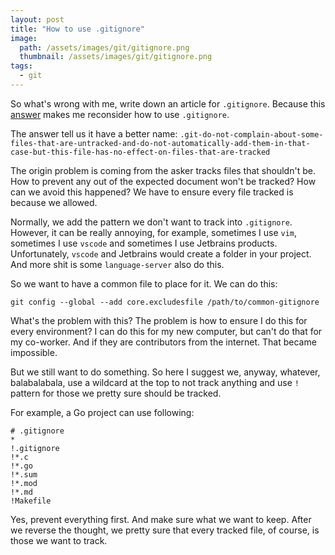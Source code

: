```yaml
---
layout: post
title: "How to use .gitignore"
image:
  path: /assets/images/git/gitignore.png
  thumbnail: /assets/images/git/gitignore.png
tags:
  - git
---
```


So what's wrong with me, write down an article for `.gitignore`. Because this [answer](https://stackoverflow.com/a/58758400/6789898) makes me reconsider how to use `.gitignore`.

The answer tell us it have a better name: `.git-do-not-complain-about-some-files-that-are-untracked-and-do-not-automatically-add-them-in-that-case-but-this-file-has-no-effect-on-files-that-are-tracked`

The origin problem is coming from the asker tracks files that shouldn't be. How to prevent any out of the expected document won't be tracked? How can we avoid this happened? We have to ensure every file tracked is because we allowed.

Normally, we add the pattern we don't want to track into `.gitignore`. However, it can be really annoying, for example, sometimes I use `vim`, sometimes I use `vscode` and sometimes I use Jetbrains products. Unfortunately, `vscode` and Jetbrains would create a folder in your project. And more shit is some `language-server` also do this.

So we want to have a common file to place for it. We can do this:

`git config --global --add core.excludesfile /path/to/common-gitignore`

What's the problem with this? The problem is how to ensure I do this for every environment? I can do this for my new computer, but can't do that for my co-worker. And if they are contributors from the internet. That became impossible.

But we still want to do something. So here I suggest we, anyway, whatever, balabalabala, use a wildcard at the top to not track anything and use `!` pattern for those we pretty sure should be tracked.

For example, a Go project can use following:

```
# .gitignore
*
!.gitignore
!*.c
!*.go
!*.sum
!*.mod
!*.md
!Makefile
```

Yes, prevent everything first. And make sure what we want to keep. After we reverse the thought, we pretty sure that every tracked file, of course, is those we want to track.

